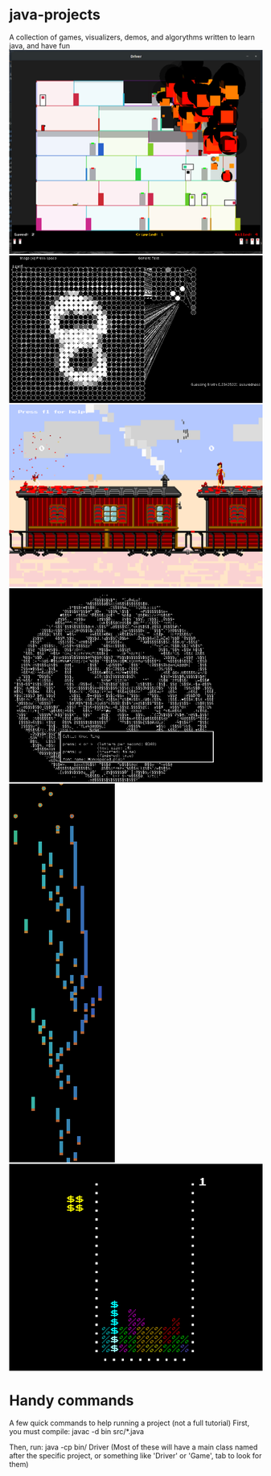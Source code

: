 # java-projects
A collection of games, visualizers, demos, and algorythms written to learn java, and have fun
![pic](burning-house.png)
![pic](ocr.png)
![pic](duel.png)
![pic](ascii.png)
![pic](midi.png)
![pic](tetris.png)


# Handy commands
A few quick commands to help running a project (not a full tutorial)
First, you must compile:
javac -d bin src/*.java

Then, run:
java -cp bin/ Driver
(Most of these will have a main class named after the specific project, or something like 'Driver' or 'Game', tab to look for them)
